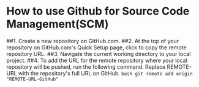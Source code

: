 # How to use Github for Source Code Management(SCM)

##1. Create a new repository on GitHub.com. 
##2. At the top of your repository on GitHub.com's Quick Setup page, click  to copy the remote repository URL.
##3. Navigate the current working directory to your local project.
##4. To add the URL for the remote repository where your local repository will be pushed, run the following command. Replace REMOTE-URL with the repository's full URL on GitHub.
      ```bash
      git remote add origin "REMOTE-URL-GitHub"
      ```
